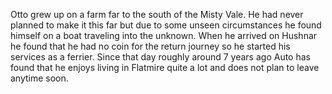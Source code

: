 Otto grew up on a farm far to the south of the Misty Vale. He had never planned to make it this far but due to some unseen circumstances he found himself on a boat traveling into the unknown. When he arrived on Hushnar he found that he had no coin for the return journey so he started his services as a ferrier. Since that day roughly around 7 years ago Auto has found that he enjoys living in Flatmire quite a lot and does not plan to leave anytime soon.